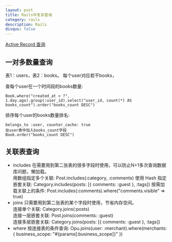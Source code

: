 ```yaml
---
layout: post
title: Rails中复杂查询
category: rails
description: Rails
disqus: false
---
```


[Active Record 查询](http://docs-china.com/rails/active_record_querying.html#joining-tables)

## 一对多数量查询

表1：users，表2：books。
每个user对应若干books，

查每个user在一个时间段的books数量:

```
Book.where("created_at > ?", 1.day.ago).group(:user_id).select("user_id, count(*) AS books_count").order("books_count DESC")
```
排序每个user的books数量排名:

```
belongs_to :user, counter_cache: true
在user表中加入books_count字段
Book.order("books_count DESC")
```

## 关联表查询
* includes
在需要用到第二张表的很多字段时使用，可以防止N+1多次查询数据库问题，懒加载。   
用数组指定多个关联: Post.includes(:category, :comments)
使用 Hash 指定嵌套关联: Category.includes(posts: [{ comments: :guest }, :tags])
按需加载关联上的条件: Post.includes(:comments).where("comments.visible" => true)
* joins
只需要用到第二张表的某个字段时使用，节省内存空间。   
连接单个关联: Category.joins(:posts)   
连接一层嵌套关联: Post.joins(comments: :guest)   
连接多层嵌套关联: Category.joins(posts: [{ comments: :guest }, :tags])
* where
按连接表的条件查询: Opu.joins(user: :merchant).where(merchants: { business_scope: "#{params[:business_scope]}" })
